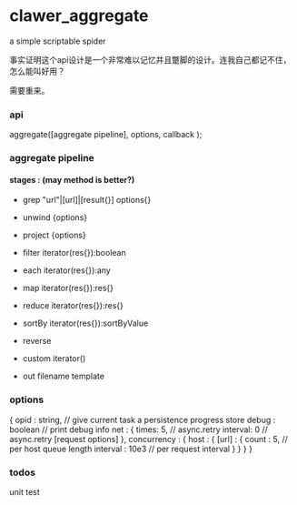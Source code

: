 clawer_aggregate
==================================

a simple scriptable spider 

事实证明这个api设计是一个非常难以记忆并且蹩脚的设计。连我自己都记不住，怎么能叫好用？

需要重来。


### api

aggregate([aggregate pipeline], options, callback );

### aggregate pipeline

#### stages : (may method is better?)

* grep "url"|[url]|[result{}] options{}

* unwind {options}

* project {options}

* filter iterator(res{}):boolean
* each iterator(res{}):any
* map iterator(res{}):res{}
* reduce iterator(res{}):res{}
* sortBy iterator(res{}):sortByValue
* reverse

* custom iterator()

* out filename template

### options
{
  opid  : string,        // give current task a persistence progress store
  debug : boolean        // print debug info
  net   : {
    times: 5,            // async.retry
    interval: 0          // async.retry
    [request options]
  },
  concurrency : {
    host  : {
      [url] : {
        count    : 5,    // per host queue length
        interval : 10e3  // per request interval
      }
    }
  }
}

### todos
unit test